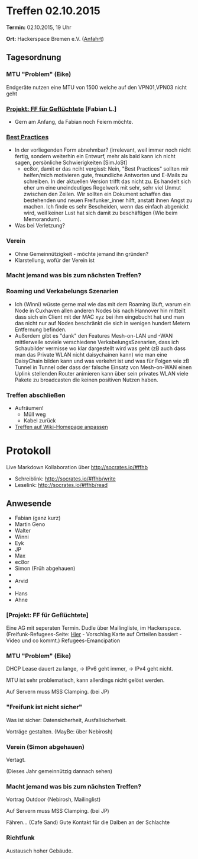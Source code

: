 # Treffen 02.10.2015

**Termin:** 02.10.2015, 19 Uhr

**Ort:** Hackerspace Bremen e.V. ([Anfahrt](https://www.hackerspace-bremen.de/anfahrt/))

## Tagesordnung

### MTU "Problem" (Eike)
Endgeräte nutzen eine MTU von 1500 welche auf den VPN01,VPN03 nicht geht

### [Projekt: FF für Geflüchtete](http://wiki.bremen.freifunk.net/Projekte/FF-f%C3%BCr-Gefluechtete) [Fabian L.]
* Gern am Anfang, da Fabian noch Feiern möchte.

### [Best Practices](http://wiki.bremen.freifunk.net/Anleitungen/Best-Practices)
  * In der vorliegenden Form abnehmbar? (irrelevant, weil immer noch nicht fertig, sondern weiterhin ein Entwurf, mehr als bald kann ich nicht sagen, persönliche Schwierigkeiten [SimJoSt]
    * ec8or, damit er das nciht vergisst: Nein, "Best Practices" sollten mir helfen/mich motivieren gute, freundliche Antworten und E-Mails zu schreiben. In der aktuellen Version trifft das nicht zu. Es handelt sich eher um eine uneindeutiges Regelwerk mit sehr, sehr viel Unmut zwischen den Zeilen. Wir sollten ein Dokument schaffen das bestehenden und neuen Freifunker_inner hilft, anstatt ihnen Angst zu machen. Ich finde es sehr Bescheiden, wenn das einfach abgenickt wird, weil keiner Lust hat sich damit zu beschäftigen (Wie beim Memorandum).
  * Was bei Verletzung?

### Verein
* Ohne Gemeinnützigkeit - möchte jemand ihn gründen?
* Klarstellung, wofür der Verein ist

### Macht jemand was bis zum nächsten Treffen?

### Roaming und Verkabelungs Szenarien
* Ich (Winni) wüsste gerne mal wie das mit dem Roaming läuft, warum ein Node in Cuxhaven allen anderen Nodes bis nach Hannover hin mitteilt dass sich ein Client mit der MAC xyz bei ihm eingebucht hat und man das nicht nur auf Nodes beschränkt die sich in wenigen hundert Metern Entfernung befinden. 
* Außerdem gibt es "dank" den Features Mesh-on-LAN und -WAN mittlerweile soviele verschiedene VerkabelungsSzenarien, dass ich Schaubilder vermisse wo klar dargestellt wird was geht (zB auch dass man das Private WLAN nicht <oder zumindest nicht ohne Bastelei mit VLANs> daisychainen kann) wie man eine DaisyChain bilden kann und was verkehrt ist und was für Folgen wie zB Tunnel in Tunnel oder dass der falsche Einsatz von Mesh-on-WAN einen Uplink stellenden Router animieren kann über sein privates WLAN viele Pakete zu broadcasten die keinen positiven Nutzen haben.


### Treffen abschließen
* Aufräumen!
  * Müll weg
  * Kabel zurück
* [Treffen auf Wiki-Homepage anpassen](Home)

# Protokoll
Live Markdown Kollaboration über http://socrates.io/#ffhb
* Schreiblink: http://socrates.io/#ffhb/write
* Leselink: http://socrates.io/#ffhb/read

## Anwesende
* Fabian (ganz kurz)
* Martin Geno
* Walter
* Winni
* Eyk
* JP
* Max
* ec8or
* Simon (Früh abgehauen)
*
* Arvid
*
* Hans
* Ahne

### [Projekt: FF für Geflüchtete]
Eine AG mit seperaten Termin.
Dudle über Mailingliste, im Hackerspace.
(Freifunk-Refugees-Seite: [Hier](http://bremen.freifunk.net/refugees/)  - Vorschlag Karte auf Ortteilen bassiert - Video und co kommt.)
Refugees-Emancipation


### MTU "Problem" (Eike)
DHCP Lease dauert zu lange, -> IPv6 geht immer, -> IPv4 geht nicht.

MTU ist sehr problematisch, kann allerdings nicht gelöst werden.

Auf Servern muss MSS Clamping. (bei JP)


### "Freifunk ist nicht sicher"
Was ist sicher: Datensicherheit, Ausfallsicherheit.

Vorträge gestalten. (MayBe: über Nebirosh)


### Verein (Simon abgehauen)
Vertagt.

(Dieses Jahr gemeinnützig dannach sehen)

### Macht jemand was bis zum nächsten Treffen?
Vortrag Outdoor (Nebirosh, Mailinglist)

Auf Servern muss MSS Clamping. (bei JP)

Fähren... (Cafe Sand)
 Gute Kontakt für die Dalben an der Schlachte
 
 
### Richtfunk
Austausch hoher Gebäude.